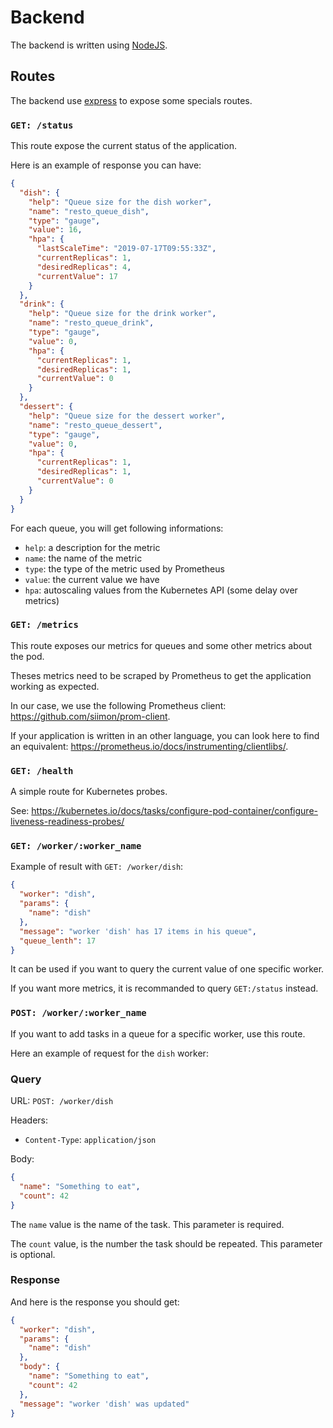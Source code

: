 Backend
=======

The backend is written using [NodeJS](https://nodejs.org/).

## Routes

The backend use [express](https://expressjs.com/) to expose some specials routes.

### `GET: /status`

This route expose the current status of the application.

Here is an example of response you can have:

```json
{
  "dish": {
    "help": "Queue size for the dish worker",
    "name": "resto_queue_dish",
    "type": "gauge",
    "value": 16,
    "hpa": {
      "lastScaleTime": "2019-07-17T09:55:33Z",
      "currentReplicas": 1,
      "desiredReplicas": 4,
      "currentValue": 17
    }
  },
  "drink": {
    "help": "Queue size for the drink worker",
    "name": "resto_queue_drink",
    "type": "gauge",
    "value": 0,
    "hpa": {
      "currentReplicas": 1,
      "desiredReplicas": 1,
      "currentValue": 0
    }
  },
  "dessert": {
    "help": "Queue size for the dessert worker",
    "name": "resto_queue_dessert",
    "type": "gauge",
    "value": 0,
    "hpa": {
      "currentReplicas": 1,
      "desiredReplicas": 1,
      "currentValue": 0
    }
  }
}
```

For each queue, you will get following informations:
  - `help`: a description for the metric
  - `name`: the name of the metric
  - `type`: the type of the metric used by Prometheus
  - `value`: the current value we have
  - `hpa`: autoscaling values from the Kubernetes API (some delay over metrics)

### `GET: /metrics`

This route exposes our metrics for queues and some other metrics about the pod.

Theses metrics need to be scraped by Prometheus to get the application working as expected.

In our case, we use the following Prometheus client: https://github.com/siimon/prom-client.

If your application is written in an other language, you can look here to find an equivalent: https://prometheus.io/docs/instrumenting/clientlibs/.

### `GET: /health`

A simple route for Kubernetes probes.

See: https://kubernetes.io/docs/tasks/configure-pod-container/configure-liveness-readiness-probes/

### `GET: /worker/:worker_name`

Example of result with `GET: /worker/dish`:

```json
{
  "worker": "dish",
  "params": {
    "name": "dish"
  },
  "message": "worker 'dish' has 17 items in his queue",
  "queue_lenth": 17
}
```

It can be used if you want to query the current value of one specific worker.

If you want more metrics, it is recommanded to query `GET:/status` instead.

### `POST: /worker/:worker_name`

If you want to add tasks in a queue for a specific worker, use this route.

Here an example of request for the `dish` worker:

### Query

URL: `POST: /worker/dish`

Headers:
  - `Content-Type`: `application/json`

Body:

```json
{
  "name": "Something to eat",
  "count": 42
}
```

The `name` value is the name of the task. This parameter is required.

The `count` value, is the number the task should be repeated. This parameter is optional.

### Response

And here is the response you should get:

```json
{
  "worker": "dish",
  "params": {
    "name": "dish"
  },
  "body": {
    "name": "Something to eat",
    "count": 42
  },
  "message": "worker 'dish' was updated"
}
```
